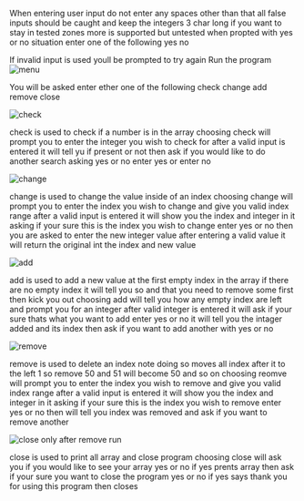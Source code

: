 When entering user input do not enter any spaces other than that all false inputs should be caught and keep the integers 3 char long if you want to stay in tested zones more is supported but untested when propted with yes or no situation enter one of the following yes no


If invalid input is used youll be prompted to try again Run the program
![menu](https://github.com/user-attachments/assets/0a282267-fb32-43d0-ac41-34e99207c06e)


You will be asked enter ether one of the following 
check
change
add
remove
close

![check ](https://github.com/user-attachments/assets/7c0df151-dd65-4e17-820e-04db422965e0)

check is used to check if a number is in the array choosing check will prompt you to enter the integer you wish to check for after a valid input is entered it will tell yu if present or not then ask if you would like to do another search asking yes or no enter yes or enter no

![change](https://github.com/user-attachments/assets/d970c5d7-5abe-4c27-bf59-cb218ffe572f)

change is used to change the value inside of an index choosing change will prompt you to enter the index you wish to change and give you valid index range after a valid input is entered it will show you the index and integer in it asking if your sure this is the index you wish to change enter yes or no then you are asked to enter the new integer value after entering a valid value it will return the original int the index and new value


![add](https://github.com/user-attachments/assets/86e02fc2-7530-4722-959f-7e6a26bbc64d)

add is used to add a new value at the first empty index in the array if there are no empty index it will tell you so and that you need to remove some first then kick you out choosing add will tell you how any empty index are left and prompt you for an integer after valid integer is entered it will ask if your sure thats what you want to add enter yes or no it will tell you the intager added and its index then ask if you want to add another with yes or no

![remove](https://github.com/user-attachments/assets/88705020-fe83-4b30-a84a-ac23050f7231)

remove is used to delete an index note doing so moves all index after it to the left 1 so remove 50 and 51 will become 50 and so on choosing reomve will prompt you to enter the index you wish to remove and give you valid index range after a valid input is entered it will show you the index and integer in it asking if your sure this is the index you wish to remove enter yes or no then will tell you index was removed and ask if you want to remove another

![close only after remove run](https://github.com/user-attachments/assets/5323611e-6a9c-4c08-929a-7d32a609c2ea)

close is used to print all array and close program choosing close will ask you if you would like to see your array yes or no if yes prents array then ask if your sure you want to close the program yes or no if yes says thank you for using this program then closes
